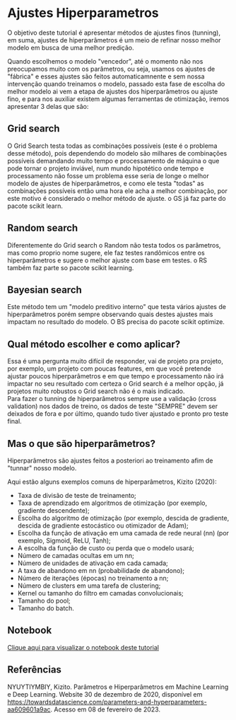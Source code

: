 # Ajustes Hiperparametros

O objetivo deste tutorial é apresentar métodos de ajustes finos (tunning), em suma, ajustes de hiperparâmetros é um meio de refinar nosso melhor modelo em busca de uma melhor predição.

Quando escolhemos o modelo "vencedor", até o momento não nos preocupamos muito com os parâmetros, ou seja, usamos os ajustes de "fábrica" e esses ajustes são feitos automaticamnente e sem nossa intervenção quando treinamos o modelo, passado esta fase de escolha do melhor modelo ai vem a etapa de ajustes dos hiperparâmetros ou ajuste fino, e para nos auxiliar existem algumas ferramentas de otimização, iremos apresentar 3 delas que são:

## Grid search
O Grid Search testa todas as combinações possíveis (este é o problema desse método), pois dependendo do modelo são milhares de combinações possíveis demandando muito tempo e processamento de máquina o que pode tornar o projeto inviável, num mundo hipotético onde tempo e processamento não fosse um problema esse seria de longe o melhor modelo de ajustes de hiperparâmetros, e como ele testa "todas" as combinações possíveis então uma hora ele acha a melhor combinação, por este motivo é considerado o melhor método de ajuste. o GS já faz parte do pacote scikit learn.

## Random search
Diferentemente do Grid search o Random não testa todos os parâmetros, mas como proprio nome sugere, ele faz testes randômicos entre os hiperparâmetros e sugere o melhor ajuste com base em testes. o RS também faz parte so pacote scikit learning.

## Bayesian search
Este método tem um "modelo preditivo interno" que testa vários ajustes de hiperparâmetros porém sempre observando quais destes ajustes mais impactam no resultado do modelo. O BS precisa do pacote scikit optimize.


## Qual método escolher e como aplicar?
Essa é uma pergunta muito difícil de responder, vai de projeto pra projeto, por exemplo, um projeto com poucas features, em que você pretende ajustar poucos hiperparâmetros e em que tempo e processamento não irá impactar no seu resultado com certeza o Grid search é a melhor opção, já projetos muito robustos o Grid search não é o mais indicado.<br>
Para fazer o tunning de hiperparâmetros sempre use a validação (cross validation) nos dados de treino, os dados de teste "SEMPRE" devem ser deixados de fora e por último, quando tudo tiver ajustado e pronto pro teste final.

## Mas o que são hiperparâmetros?
Hiperparâmetros são ajustes feitos a posteriori ao treinamento afim de "tunnar" nosso modelo.

Aqui estão alguns exemplos comuns de hiperparâmetros,  Kizito (2020):

  - Taxa de divisão de teste de treinamento;
  - Taxa de aprendizado em algoritmos de otimização (por exemplo, gradiente descendente);
  - Escolha do algoritmo de otimização (por exemplo, descida de gradiente, descida de gradiente estocástico ou otimizador de Adam);
  - Escolha da função de ativação em uma camada de rede neural (nn) (por exemplo, Sigmoid, ReLU, Tanh);
  - A escolha da função de custo ou perda que o modelo usará;
  - Número de camadas ocultas em um nn;
  - Número de unidades de ativação em cada camada;
  - A taxa de abandono em nn (probabilidade de abandono);
  - Número de iterações (épocas) no treinamento a nn;
  - Número de clusters em uma tarefa de clustering;
  - Kernel ou tamanho do filtro em camadas convolucionais;
  - Tamanho do pool;
  - Tamanho do batch.


## Notebook
[Clique aqui para visualizar o notebook deste tutorial](#)

## Referências
NYUYTIYMBIY, Kizito. Parâmetros e Hiperparâmetros em Machine Learning e Deep Learning. Website 30 de dezembro de 2020, disponível em <https://towardsdatascience.com/parameters-and-hyperparameters-aa609601a9ac>. Acesso em 08 de fevereiro de 2023.
